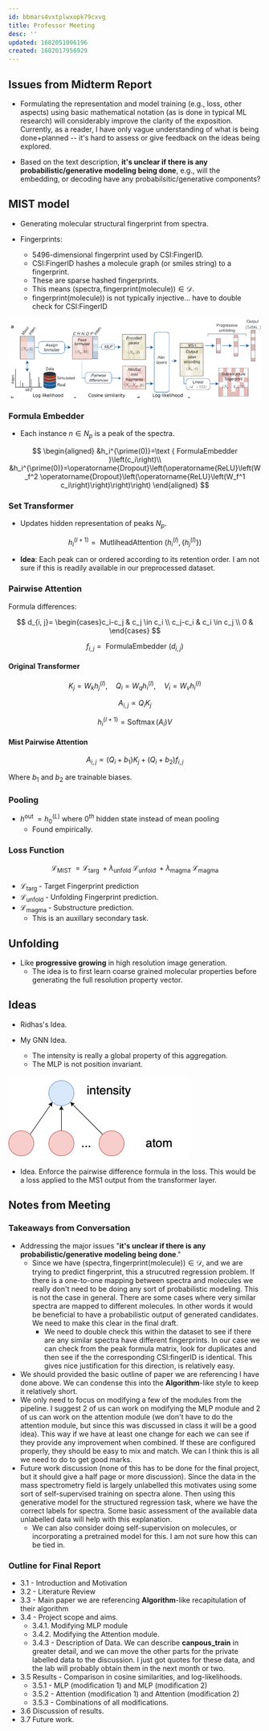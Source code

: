 ```yaml
---
id: bbmars4vxtplwxopk79cxvg
title: Professor Meeting
desc: ''
updated: 1682051006196
created: 1682017956929
---
```


## Issues from Midterm Report

- Formulating the representation and model training (e.g., loss, other aspects) using basic mathematical notation (as is done in typical ML research) will considerably improve the clarity of the exposition. Currently, as a reader, I have only vague understanding of what is being done+planned -- it's hard to assess or give feedback on the ideas being explored.

- Based on the text description, **it's unclear if there is any probabilistic/generative modeling being done**, e.g., will the embedding, or decoding have any probabilsitic/generative components?

## MIST model

- Generating molecular structural fingerprint from spectra.

- Fingerprints:
  - 5496-dimensional fingerprint used by CSI:FingerID.
  - CSI:FingerID hashes a molecule graph (or smiles string) to a fingerprint.
  - These are sparse hashed fingerprints.
  - This means $(\text{spectra}, \text{fingerprint(molecule)}) \in \mathcal{D}$.
  - $\text{fingerprint(molecule)})$ is not typically injective... have to double check for CSI:FingerID

![](./assets/images/mist.model.md.mist_model.png)

### Formula Embedder

- Each instance $n \in N_p$ is a peak of the spectra.

$$
\begin{aligned}
&h_i^{\prime(0)}=\text { FormulaEmbedder }\left(c_i\right)\\
&h_i^{\prime(0)}=\operatorname{Dropout}\left(\operatorname{ReLU}\left(W_f^2 \operatorname{Dropout}\left(\operatorname{ReLU}\left(W_f^1 c_i\right)\right)\right)\right)
\end{aligned}
$$

### Set Transformer

- Updates hidden representation of peaks $N_p$.

$$
h_i^{(l+1)}=\text { MutliheadAttention }\left(h_i^{(l)},\left\{h_j^{(l)}\right\}\right)
$$

- **Idea**: Each peak can or ordered according to its retention order. I am not sure if this is readily available in our preprocessed dataset.

### Pairwise Attention

Formula differences:

$$
d_{i, j}= \begin{cases}c_i-c_j & c_j \in c_i \\ c_j-c_i & c_i \in c_j \\ 0 & \end{cases}
$$

$$
f_{i, j}=\text { FormulaEmbedder }\left(d_{i, j}\right)
$$

#### Original Transformer

$$
K_j=W_k h_j^{(l)}, \quad Q_i=W_q h_i^{(l)}, \quad V_i=W_v h_i^{(l)}
$$

$$
A_{i, j} \propto Q_i K_j
$$

$$
h_i^{(l+1)}=\operatorname{Softmax}\left(A_i\right) V
$$

#### Mist Pairwise Attention

$$
A_{i, j} \propto\left(Q_i+b_1\right) K_j+\left(Q_i+b_2\right) f_{i, j}
$$

Where $b_1$ and $b_2$ are trainable biases.

### Pooling

- $h^{\text {out }}=h_0^{(L)}$ where $0^{th}$ hidden state instead of mean pooling
  - Found empirically.

### Loss Function

$$
\mathcal{L}_{\text {MIST }}=\mathcal{L}_{\text {targ }}+\lambda_{\text {unfold }} \mathcal{L}_{\text {unfold }}+\lambda_{\text {magma }} \mathcal{L}_{\text {magma }}
$$

- $\mathcal{L}_{\text {targ }}$ - Target Fingerprint prediction
- $\mathcal{L}_{\text {unfold }}$ - Unfolding Fingerprint prediction.
- $\mathcal{L}_{\text {magma }}$ - Substructure prediction.
  - This is an auxillary secondary task.

## Unfolding

- Like **progressive growing** in high resolution image generation.
  - The idea is to first learn coarse grained molecular properties before generating the full resolution property vector.

## Ideas

- Ridhas's Idea.

- My GNN Idea.

  - The intensity is really a global property of this aggregation.
  - The MLP is not position invariant.

![](./assets/drawio/GNN-atom-aggregation.drawio.png)

- Idea. Enforce the pairwise difference formula in the loss. This would be a loss applied to the MS1 output from the transformer layer.

## Notes from Meeting

### Takeaways from Conversation

- Addressing the major issues "**it's unclear if there is any probabilistic/generative modeling being done**."
  - Since we have  $(\text{spectra}, \text{fingerprint(molecule)}) \in \mathcal{D}$, and we are trying to predict $\text{fingerprint}$, this a strucutred regression problem. If there is a one-to-one mapping between spectra and molecules we really don't need to be doing any sort of probabilistic modeling. This is not the case in general. There are some cases where very similar spectra are mapped to different molecules. In other words it would be beneficial to have a probabilistic output of generated candidates. We need to make this clear in the final draft.
    - We need to double check this within the dataset to see if there are any similar spectra have different fingerprints. In our case we can check from the peak formula matrix, look for duplicates and then see if the the corresponding CSI:fingerID is identical. This gives nice justification for this direction, is relatively easy.
- We should provided the basic outline of paper we are referencing I have done above. We can condense this into the **Algorithm**-like style to keep it relatively short.
- We only need to focus on modifying a few of the modules from the pipeline. I suggest 2 of us can work on modifying the MLP module and 2 of us can work on the attention module (we don't have to do the attention module, but since this was discussed in class it will be a good idea). This way if we have at least one change for each we can see if they provide any improvement when combined. If these are configured properly, they should be easy to mix and match. We can I think this is all we need to do to get good marks.
- Future work discussion (none of this has to be done for the final project, but it should give a half page or more discussion). Since the data in the mass spectrometry field is largely unlabelled this motivates using some sort of self-supervised training on spectra alone. Then using this generative model for the structured regression task, where we have the correct labels for spectra. Some basic assessment of the available data unlabelled data will help with this explanation.
  - We can also consider doing self-supervision on molecules, or incorporating a pretrained model for this. I am not sure how this can be tied in.

### Outline for Final Report

- 3.1 - Introduction and Motivation
- 3.2 - Literature Review
- 3.3 - Main paper we are referencing **Algorithm**-like recapitulation of their algorithm
- 3.4 - Project scope and aims.
  - 3.4.1. Modifying MLP module
  - 3.4.2. Modifying the Attention module.
  - 3.4.3 - Description of Data. We can describe **canpous_train** in greater detail, and we can move the other parts for the private labelled data to the discussion. I just got quotes for these data, and the lab will probably obtain them in the next month or two.
- 3.5 Results - Comparison in cosine similarities, and log-likelihoods.
  - 3.5.1 - MLP (modification 1) and MLP (modification 2)
  - 3.5.2 - Attention (modification 1) and Attention (modification 2)
  - 3.5.3 - Combinations of all modifications.
- 3.6 Discussion of results.
- 3.7 Future work.
